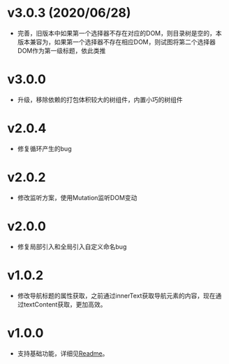 # v3.0.3 (2020/06/28)
- 完善，旧版本中如果第一个选择器不存在对应的DOM，则目录树是空的，本版本兼容为，如果第一个选择器不存在相应DOM，则试图将第二个选择器DOM作为第一级标题，依此类推

# v3.0.0
- 升级，移除依赖的打包体积较大的树组件，内置小巧的树组件

# v2.0.4
- 修复循环产生的bug

# v2.0.2
- 修改监听方案，使用Mutation监听DOM变动

# v2.0.0
- 修复局部引入和全局引入自定义命名bug

# v1.0.2
- 修改导航标题的属性获取，之前通过innerText获取导航元素的内容，现在通过textContent获取，更加高效。

# v1.0.0
- 支持基础功能，详细见<a href="./README.md">Readme</a>。